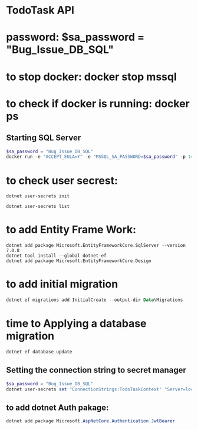 # TodoTask API

# password: $sa_password = "Bug_Issue_DB_SQL"
# to stop docker: docker stop mssql
# to check if docker is running: docker ps

## Starting SQL Server
```powershell
$sa_password = "Bug_Issue_DB_SQL"
docker run -e "ACCEPT_EULA=Y" -e "MSSQL_SA_PASSWORD=$sa_password" -p 1433:1433 -v sqlvolume:/var/opt/mssql -d --rm --name mssql mcr.microsoft.com/mssql/server:2022-latest
```

# to check user secrest: 
```powerhell
dotnet user-secrets init

dotnet user-secrets list
```

# to add Entity Frame Work: 
```powerhell
dotnet add package Microsoft.EntityFrameworkCore.SqlServer --version 7.0.8
dotnet tool install --global dotnet-ef
dotnet add package Microsoft.EntityFrameworkCore.Design

```

# to add initial migration 
```powershell
dotnet ef migrations add InitialCreate --output-dir Data\Migrations
```

# time to Applying a database migration
```powershell
dotnet ef database update
```

## Setting the connection string to secret manager
```powershell
$sa_password = "Bug_Issue_DB_SQL"
dotnet user-secrets set "ConnectionStrings:TodoTaskContext" "Server=localhost; Database=TodoTask; User Id=sa; Password=$sa_password; TrustServerCertificate=True"

```

## to add dotnet Auth pakage:
```powershell
dotnet add package Microsoft.AspNetCore.Authentication.JwtBearer
```



